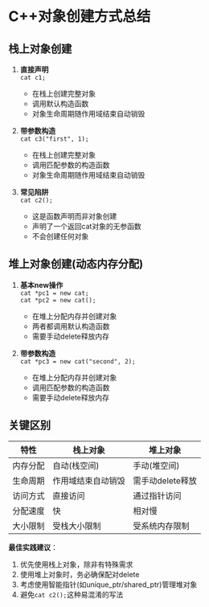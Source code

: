 # C++对象创建方式总结

## 栈上对象创建
1. **直接声明**  
   `cat c1;`  
   - 在栈上创建完整对象
   - 调用默认构造函数
   - 对象生命周期随作用域结束自动销毁

2. **带参数构造**  
   `cat c3("first", 1);`  
   - 在栈上创建完整对象
   - 调用匹配参数的构造函数
   - 对象生命周期随作用域结束自动销毁

3. **常见陷阱**  
   `cat c2();`  
   - 这是函数声明而非对象创建
   - 声明了一个返回cat对象的无参函数
   - 不会创建任何对象

## 堆上对象创建(动态内存分配)
1. **基本new操作**  
   `cat *pc1 = new cat;`  
   `cat *pc2 = new cat();`  
   - 在堆上分配内存并创建对象
   - 两者都调用默认构造函数
   - 需要手动delete释放内存

2. **带参数构造**  
   `cat *pc3 = new cat("second", 2);`  
   - 在堆上分配内存并创建对象
   - 调用匹配参数的构造函数
   - 需要手动delete释放内存

## 关键区别
| 特性        | 栈上对象            | 堆上对象            |
|------------|--------------------|--------------------|
| 内存分配    | 自动(栈空间)        | 手动(堆空间)        |
| 生命周期    | 作用域结束自动销毁  | 需手动delete释放    |
| 访问方式    | 直接访问            | 通过指针访问        |
| 分配速度    | 快                 | 相对慢             |
| 大小限制    | 受栈大小限制        | 受系统内存限制      |

**最佳实践建议**：
1. 优先使用栈上对象，除非有特殊需求
2. 使用堆上对象时，务必确保配对delete
3. 考虑使用智能指针(如unique_ptr/shared_ptr)管理堆对象
4. 避免`cat c2();`这种易混淆的写法